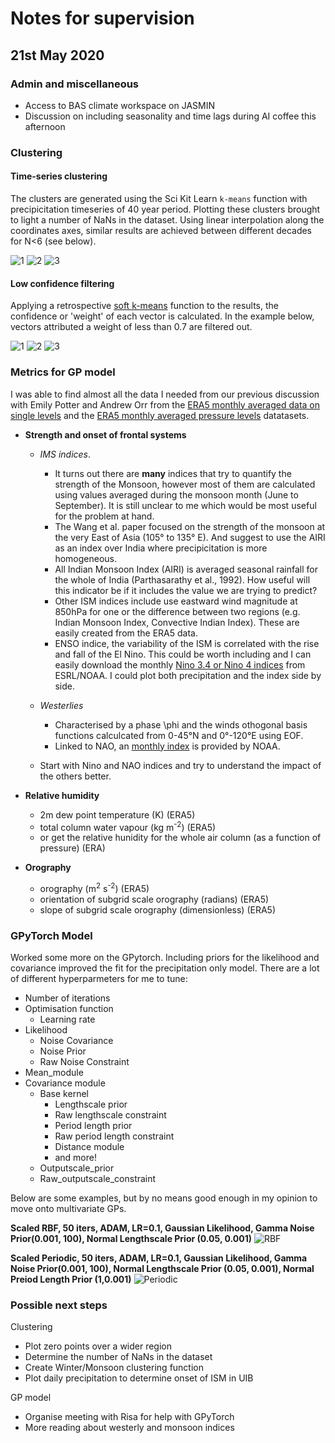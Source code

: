 # Notes for supervision

## 21st May 2020

### Admin and miscellaneous

* Access to BAS climate workspace on JASMIN
* Discussion on including seasonality and time lags during AI coffee this afternoon

### Clustering

#### Time-series clustering

The clusters are generated using the Sci Kit Learn `k-means` function with precipicitation timeseries of 40 year period. Plotting these clusters brought to light a number of NaNs in the dataset. Using linear interpolation along the coordinates axes, similar results are achieved between different decades for N<6 (see below).

![1](https://dl.dropboxusercontent.com/s/1ycrub5jjqgc6mt/Screenshot%202020-05-18%20at%2015.14.03.png?dl=0)
![2](https://dl.dropboxusercontent.com/s/4az1r59pc1tpox5/Screenshot%202020-05-18%20at%2015.14.57.png?dl=0)
![3](https://dl.dropboxusercontent.com/s/z3kafm55ye62rti/Screenshot%202020-05-18%20at%2015.12.08.png?dl=0)

#### Low confidence filtering

Applying a retrospective [soft k-means](https://towardsdatascience.com/confidence-in-k-means-d7d3a13ca856) function to the results, the confidence or 'weight' of each vector is calculated. In the example below, vectors attributed a weight of less than 0.7 are filtered out.

![1](https://dl.dropboxusercontent.com/s/puomr50iwqpk0f5/Screenshot%202020-05-20%20at%2013.56.17.png?dl=0)
![2](https://dl.dropboxusercontent.com/s/xfbfoe1bn6dgyca/Screenshot%202020-05-20%20at%2013.51.52.png?dl=0)
![3](https://dl.dropboxusercontent.com/s/zbqyr46w72y4uav/Screenshot%202020-05-20%20at%2013.51.40.png?dl=0)

### Metrics for GP model

I was able to find almost all the data I needed from our previous discussion with Emily Potter and Andrew Orr from the [ERA5 monthly averaged data on single levels](https://cds.climate.copernicus.eu/cdsapp#!/dataset/reanalysis-era5-single-levels-monthly-means?tab=overview) and the [ERA5 monthly averaged pressure levels](https://cds.climate.copernicus.eu/cdsapp#!/dataset/reanalysis-era5-pressure-levels-monthly-means?tab=overview) datatasets.

* __Strength and onset of frontal systems__

  * _IMS indices_. 
    * It turns out there are __many__ indices that try to quantify the strength of the Monsoon, however most of them are calculated using values averaged during the monsoon month (June to September). It is still unclear to me which would be most useful for the problem at hand.
    * The Wang et al. paper focused on the strength of the monsoon at the very East of Asia (105° to 135° E). And suggest to use the AIRI as an index over India where precipicitation is more homogeneous.
    * All Indian Monsoon Index (AIRI) is averaged seasonal rainfall for the whole of India (Parthasarathy et al., 1992). How useful will this indicator be if it includes the value we are trying to predict?
    * Other ISM indices include use eastward wind magnitude at 850hPa for one or the difference between two regions (e.g. Indian Monsoon Index, Convective Indian Index). These are easily created from the ERA5 data.
    * ENSO indice, the variability of the ISM is correlated with the rise and fall of the El Nino. This could be worth including and I can easily download the monthly [Nino 3.4 or Nino 4 indices](https://climatedataguide.ucar.edu/climate-data/nino-sst-indices-nino-12-3-34-4-oni-and-tni) from ESRL/NOAA. I could plot both precipitation and the index side by side.

  * _Westerlies_
    * Characterised by a phase \phi and the winds othogonal basis functions calculcated from 0-45°N and 0°-120°E using EOF.
    * Linked to NAO, an [monthly index](https://www.cpc.ncep.noaa.gov/products/precip/CWlink/pna/norm.nao.monthly.b5001.current.ascii.table) is provided by NOAA.

  * Start with Nino and NAO indices and try to understand the impact of the others better.

* __Relative humidity__
  * 2m dew point temperature (K) (ERA5)
  * total column water vapour (kg m<sup>-2</sup>) (ERA5)
  * or get the relative hunidity for the whole air column (as a function of pressure) (ERA)

* __Orography__
  * orography (m<sup>2</sup> s<sup>-2</sup>) (ERA5)
  * orientation of subgrid scale orography (radians) (ERA5)
  * slope of subgrid scale orography (dimensionless) (ERA5)

### GPyTorch Model

Worked some more on the GPytorch. Including priors for the likelihood and covariance improved the fit for the precipitation only model. There are a lot of different hyperparmeters for me to tune:

* Number of iterations
* Optimisation function
  * Learning rate
* Likelihood
  * Noise Covariance
  * Noise Prior
  * Raw Noise Constraint
* Mean_module
* Covariance module
  * Base kernel
    * Lengthscale prior
    * Raw lengthscale constraint
    * Period length prior
    * Raw period length constraint
    * Distance module
    * and more!
  * Outputscale_prior
  * Raw_outputscale_constraint

Below are some examples, but by no means good enough in my opinion to move onto multivariate GPs.

__Scaled RBF, 50 iters, ADAM, LR=0.1, Gaussian Likelihood, Gamma Noise Prior(0.001, 100), Normal Lengthscale Prior (0.05, 0.001)__
![RBF](https://dl.dropboxusercontent.com/s/kxuhecbw67t4hyt/Screenshot%202020-05-20%20at%2016.37.25.png?dl=0)

__Scaled Periodic, 50 iters, ADAM, LR=0.1, Gaussian Likelihood, Gamma Noise Prior(0.001, 100), Normal Lengthscale Prior (0.05, 0.001), Normal Preiod Length Prior (1,0.001)__
![Periodic](https://dl.dropboxusercontent.com/s/43im1yekfl8pcpx/Screenshot%202020-05-20%20at%2023.18.11.png?dl=0)

### Possible next steps

Clustering

* Plot zero points over a wider region
* Determine the number of NaNs in the dataset
* Create Winter/Monsoon clustering function
* Plot daily precipitation to determine onset of ISM in UIB

GP model

* Organise meeting with Risa for help with GPyTorch
* More reading about westerly and monsoon indices
